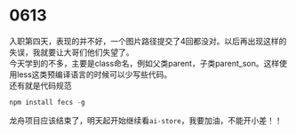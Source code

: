 # 0613

入职第四天，表现的并不好，一个图片路径提交了4回都没对。以后再出现这样的失误，我就要让大哥们他们失望了。<br>
今天学到的不多，主要是class命名，例如父类parent，子类parent_son。这样使用less这类预编译语言的时候可以少写些代码。<br>
还有就是代码规范
```js
npm install fecs -g
```
龙舟项目应该结束了，明天起开始继续看`ai-store`，我要加油，不能开小差！！